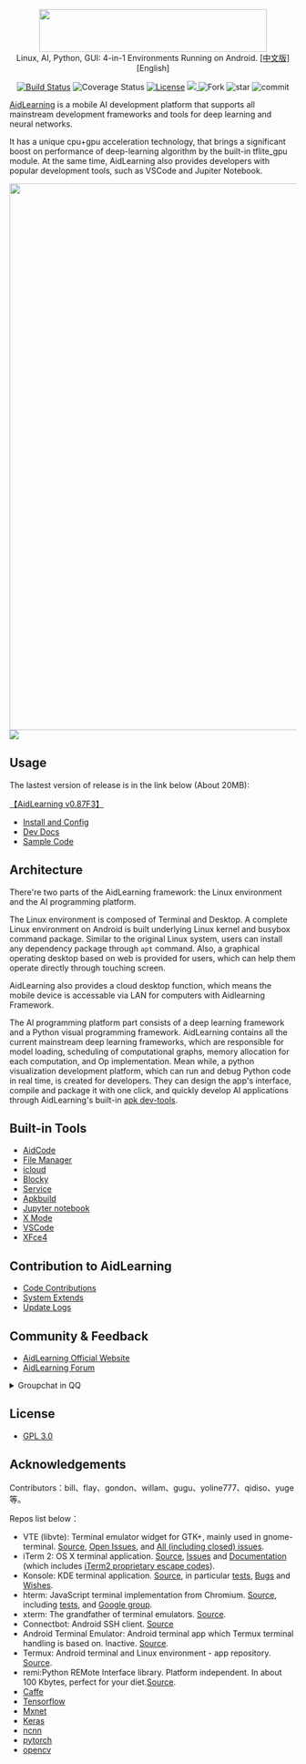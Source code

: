 <p align="center">
  <img src="https://cdn.nlark.com/yuque/0/2020/png/726405/1578322228096-7dba507c-67f2-463b-a280-791bebed0418.png?x-oss-process=image%2Fresize%2Cw_1492" height="75" width="400">
  <br>
  Linux, AI, Python, GUI: 4-in-1 Environments Running on Android. <a href='README-cn.md'>[中文版]</a> [English]
</p>
<p align="center">
  <a href="https://travis-ci.org/lc-soft/LCUI"><img src="https://travis-ci.org/lc-soft/LCUI.png?branch=master" alt="Build Status"></a>
  <img src="https://img.shields.io/badge/coverage-100%25-brightgreen" alt="Coverage Status">
  <a href="http://opensource.org/licenses/MIT"><img src="https://img.shields.io/github/license/lc-soft/LCUI.svg" alt="License"></a>
  <a href="https://github.com/aidlearning/AidLearning-FrameWork/releases">
  <img src="https://img.shields.io/github/v/tag/aidlearning/AidLearning-FrameWork" > </a>
<img src="https://img.shields.io/github/forks/aidlearning/AidLearning-FrameWork?style=flat" alt="Fork">
<img src="https://img.shields.io/github/stars/aidlearning/AidLearning-FrameWork?style=flat" alt="star">
<img src="https://img.shields.io/github/last-commit/aidlearning/AidLearning-FrameWork?style=plastic" alt="commit">
</p>

[AidLearning](http://www.aidlearning.net) is a mobile AI development platform that supports all mainstream development frameworks and tools for deep learning and neural networks.

It has a unique cpu+gpu acceleration technology, that brings a significant boost on performance of deep-learning algorithm by the built-in tflite_gpu module. At the same time, AidLearning also provides developers with popular development tools, such as VSCode and Jupiter Notebook.

<img src="http://www.aidlearning.net/showdoc/server/index.php?s=/api/attachment/visitFile/sign/4a72d62cec051582170e99b3584da67c&showdoc=.jpg" width="960" />
<br>
<img src="http://www.aidlearning.net/5f353db821b5c.png"  />


## Usage
The lastest version of release is in the link below (About 20MB):

[【AidLearning v0.87F3】](https://github.com/aidlearning/AidLearning-FrameWork/releases/download/v0.87F3/aidv0.87F3.apk)

- [Install and Config](https://www.aidlearning.net/showdoc/web/#/5?page_id=26)
- [Dev Docs](https://www.aidlearning.net/showdoc/web/#/5?page_id=23)
- [Sample Code](https://www.aidlearning.net/showdoc/web/#/5?page_id=40)

## Architecture

There're two parts of the AidLearning framework: the Linux environment and the AI programming platform.

The Linux environment is composed of Terminal and Desktop. A complete Linux environment on Android is built underlying Linux kernel and busybox command package. Similar to the original Linux system, users can install any dependency package through `apt` command. Also, a graphical operating desktop based on web is provided for users, which can help them operate directly through touching screen.

AidLearning also provides a cloud desktop function, which means the mobile device is accessable via LAN for computers with Aidlearning Framework.

The AI programming platform part consists of a deep learning framework and a Python visual programming framework. AidLearning contains all the current mainstream deep learning frameworks, which are responsible for model loading, scheduling of computational graphs, memory allocation for each computation, and Op implementation. Mean while, a python visualization development platform, which can run and debug Python code in real time, is created for developers. They can design the app's interface, compile and package it with one click, and quickly develop AI applications through AidLearning's built-in [apk dev-tools](https://www.aidlearning.net/showdoc/web/#/5?page_id=31).

## Built-in Tools
- [AidCode](https://www.aidlearning.net/showdoc/web/#/5?page_id=28)
- [File Manager](https://www.aidlearning.net/showdoc/web/#/5?page_id=27)
- [icloud](https://www.aidlearning.net/showdoc/web/#/5?page_id=29)
- [Blocky](https://www.aidlearning.net/showdoc/web/#/5?page_id=34)
- [Service](https://www.aidlearning.net/showdoc/web/#/5?page_id=33)
- [Apkbuild](https://www.aidlearning.net/showdoc/web/#/5?page_id=31)
- [Jupyter notebook](https://www.aidlearning.net/showdoc/web/#/5?page_id=30)
- [X Mode](https://www.aidlearning.net/showdoc/web/#/5?page_id=36)
- [VSCode](https://www.aidlearning.net/showdoc/web/#/5?page_id=32)
- [XFce4](https://www.aidlearning.net/showdoc/web/#/5?page_id=35)

## Contribution to AidLearning
- [Code Contributions](https://www.aidlearning.net/showdoc/web/#/5?page_id=39)
- [System Extends](https://www.aidlearning.net/showdoc/web/#/5?page_id=38)
- [Update Logs](https://www.aidlearning.net/showdoc/web/#/5?page_id=24)

## Community & Feedback

- [AidLearning Official Website](http://www.aidlearning.net) 
- [AidLearning Forum](http://new.aidlearning.net/)

<details>
<summary>Groupchat in QQ</summary>
<img src="https://i.loli.net/2020/04/11/TtfxFj2rnkB7ZVM.png" height="256"/>
</details>

## License
- [GPL 3.0](license.md)

## Acknowledgements
Contributors：bill、flay、gondon、willam、gugu、yoline777、qidiso、yuge等。

Repos list below：

* VTE (libvte): Terminal emulator widget for GTK+, mainly used in gnome-terminal. [Source](https://github.com/GNOME/vte), [Open Issues](https://bugzilla.gnome.org/buglist.cgi?quicksearch=product%3A%22vte%22+), and [All (including closed) issues](https://bugzilla.gnome.org/buglist.cgi?bug_status=RESOLVED&bug_status=VERIFIED&chfield=resolution&chfieldfrom=-2000d&chfieldvalue=FIXED&product=vte&resolution=FIXED).
* iTerm 2: OS X terminal application. [Source](https://github.com/gnachman/iTerm2), [Issues](https://gitlab.com/gnachman/iterm2/issues) and [Documentation](http://www.iterm2.com/documentation.html) (which includes [iTerm2 proprietary escape codes](http://www.iterm2.com/documentation-escape-codes.html)).
* Konsole: KDE terminal application. [Source](https://projects.kde.org/projects/kde/applications/konsole/repository), in particular [tests](https://projects.kde.org/projects/kde/applications/konsole/repository/revisions/master/show/tests), [Bugs](https://bugs.kde.org/buglist.cgi?bug_severity=critical&bug_severity=grave&bug_severity=major&bug_severity=crash&bug_severity=normal&bug_severity=minor&bug_status=UNCONFIRMED&bug_status=NEW&bug_status=ASSIGNED&bug_status=REOPENED&product=konsole) and [Wishes](https://bugs.kde.org/buglist.cgi?bug_severity=wishlist&bug_status=UNCONFIRMED&bug_status=NEW&bug_status=ASSIGNED&bug_status=REOPENED&product=konsole).
* hterm: JavaScript terminal implementation from Chromium. [Source](https://github.com/chromium/hterm), including [tests](https://github.com/chromium/hterm/blob/master/js/hterm_vt_tests.js), and [Google group](https://groups.google.com/a/chromium.org/forum/#!forum/chromium-hterm).
* xterm: The grandfather of terminal emulators. [Source](http://invisible-island.net/datafiles/release/xterm.tar.gz).
* Connectbot: Android SSH client. [Source](https://github.com/connectbot/connectbot)
* Android Terminal Emulator: Android terminal app which Termux terminal handling is based on. Inactive. [Source](https://github.com/jackpal/Android-Terminal-Emulator).
* Termux: Android terminal and Linux environment - app repository. [Source](https://github.com/termux/termux-app).
* remi:Python REMote Interface library. Platform independent. In about 100 Kbytes, perfect for your diet.[Source](https://github.com/dddomodossola/remi).
* [Caffe](https://github.com/BVLC/caffe)
* [Tensorflow](https://github.com/tensorflow/tensorflow)
* [Mxnet](https://github.com/apache/incubator-mxnet)
* [Keras](https://github.com/keras-team/keras)
* [ncnn](https://github.com/Tencent/ncnn)
* [pytorch](https://github.com/pytorch/pytorch)
* [opencv](https://github.com/opencv/opencv)
